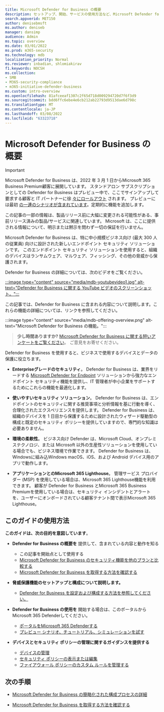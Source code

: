 ```yaml
---
title: Microsoft Defender for Business の概要
description: セットアップ、開始、サービスの使用方法など、Microsoft Defender for Business について説明します。
search.appverid: MET150
author: denisebmsft
ms.author: deniseb
manager: dansimp
audience: Admin
ms.topic: overview
ms.date: 03/01/2022
ms.prod: m365-security
ms.technology: mdb
localization_priority: Normal
ms.reviewer: inbadian, shlomiakirav
f1.keywords: NOCSH
ms.collection:
- SMB
- M365-security-compliance
- m365-initiative-defender-business
ms.custom: intro-overview
ms.openlocfilehash: 81afceeaf1307c2f65d718d009294720d7f6f3d9
ms.sourcegitcommit: bdd6ffc6ebe4e6cb212ab22793d9513dae6d798c
ms.translationtype: MT
ms.contentlocale: ja-JP
ms.lasthandoff: 03/08/2022
ms.locfileid: "63323718"
---
```

# <a name="overview-of-microsoft-defender-for-business"></a>Microsoft Defender for Business の概要

> [!IMPORTANT]
> Microsoft Defender for Business は、2022 年 3 月 1 日からMicrosoft 365 Business Premium顧客に展開しています。 スタンドアロン サブスクリプションとしての Defender for Business はプレビュー中で、ここでサインアップして要求する顧客と IT パートナーに徐 [々にロールアウト](https://aka.ms/mdb-preview) されます。 プレビューには最初 [の一連のシナリオが含まれています](mdb-tutorials.md#try-these-preview-scenarios)。定期的に機能を追加します。
> 
> この記事の一部の情報は、製品リリース前に大幅に変更される可能性がある、事前リリース済みの製品/サービスに関連しています。 Microsoft は、ここに提供される情報について、明示または黙示を問わず一切の保証を行いません。 

Microsoft Defender for Business は、特に中小規模ビジネス向け (最大 300 人の従業員) 向けに設計された新しいエンドポイント セキュリティ ソリューションです。 このエンドポイント セキュリティ ソリューションを使用すると、組織のデバイスはランサムウェア、マルウェア、フィッシング、その他の脅威から保護されます。 

Defender for Business の詳細については、次のビデオをご覧ください。

[:::image type="content" source="media/mdb-youtubevideo1.jpg" alt-text="Defender for Business に関する YouTube ビデオのスクリーンショット。":::](https://aka.ms/MDB-MicrosoftMechanics)

この記事では、Defender for Business に含まれる内容について説明します。これらの機能の詳細については、リンクを参照してください。

:::image type="content" source="media/mdb-offering-overview.png" alt-text="Microsoft Defender for Business の機能。":::

>
> **少し時間ありますか?**
> <a href="https://microsoft.qualtrics.com/jfe/form/SV_0JPjTPHGEWTQr4y" target="_blank">Microsoft Defender for Business に関する短いアンケートをご覧ください</a>。 ご意見をお寄せください。
>

Defender for Business を使用すると、ビジネスで使用するデバイスとデータの保護に役立ちます。

- **Enterpriseグレードのセキュリティ**。 Defender for Business は、業界をリードする [Microsoft Defender for Endpoint](../defender-endpoint/microsoft-defender-endpoint.md) ソリューションから強力なエンドポイント セキュリティ機能を提供し、IT 管理者が中小企業をサポートするためにこれらの機能を最適化します。

- **使いやすいセキュリティ ソリューション**。 Defender for Business は、エンドポイントのセキュリティに関する推奨事項と分析情報を基に行動を導く、合理化されたエクスペリエンスを提供します。 Defender for Business は、組織のデバイスを 1 日目から保護するために設計されたウィザード駆動型の構成と既定のセキュリティ ポリシーを提供していますので、専門的な知識は必要ありません。

- **環境の柔軟性**。 ビジネス向け Defender は、Microsoft Cloud、オンプレミステクノロジ、または Microsoft 以外の生産性ソリューションを使用している場合でも、ビジネス環境で作業できます。 Defender for Business は、Windowsに組み込Windows macOS、iOS、および Android デバイス用のアプリで動作します。

- **アプリケーションとのMicrosoft 365 Lighthouse**。 管理サービス プロバイダー (MSP) を使用している場合は、Microsoft 365 Lighthouse[](../../lighthouse/m365-lighthouse-overview.md)機能を利用できます。 顧客が Defender for Business とMicrosoft 365 Business Premiumを使用している場合は、セキュリティ インシデントとアラートを、ユーザーにオンボードされている顧客テナント間で表示Microsoft 365 Lighthouse。

## <a name="how-to-use-this-guide"></a>このガイドの使用方法

**このガイドは、次の目的を意図しています**。

- **Defender for Business の概要を** 提供して、含まれている内容と動作を知る
   - この記事を開始点として使用する
   - [Microsoft Defender for Business のセキュリティ機能を他のプランと比較する](compare-mdb-m365-plans.md) 
   - [Microsoft Defender for Business を取得する方法を確認する](get-defender-business.md)

- **脅威保護機能のセットアップと構成について説明します。** 
   - [Defender for Business を設定および構成する方法を参照してください。](mdb-setup-configuration.md)

- **Defender for Business の使用を** 開始する場合は、このポータルからMicrosoft 365 Defenderしてください。 
   - [ポータルをMicrosoft 365 Defenderする](mdb-get-started.md)
   - [プレビュー シナリオ、チュートリアル、シミュレーションを試す](mdb-tutorials.md)

- **デバイスとセキュリティ ポリシーの管理に関するガイダンスを提供する**
   - [デバイスの管理](mdb-manage-devices.md)
   - [セキュリティ ポリシーの表示または編集](mdb-view-edit-policies.md)
   - [ファイアウォール ポリシーのカスタム ルールを管理する](mdb-custom-rules-firewall.md)  

## <a name="next-steps"></a>次の手順

- [Microsoft Defender for Business の簡略化された構成プロセスの詳細](mdb-simplified-configuration.md)

- [Microsoft Defender for Business を取得する方法を確認する](get-defender-business.md)